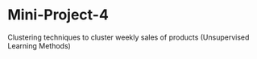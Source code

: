 # Mini-Project-4
Clustering techniques to cluster weekly sales of products (Unsupervised Learning Methods)
